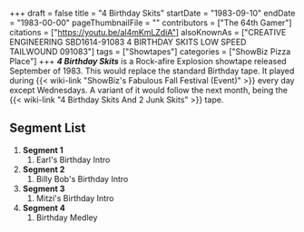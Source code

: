 +++
draft = false
title = "4 Birthday Skits"
startDate = "1983-09-10"
endDate = "1983-00-00"
pageThumbnailFile = ""
contributors = ["The 64th Gamer"]
citations = ["https://youtu.be/al4mKmLZdiA"]
alsoKnownAs = ["CREATIVE ENGINEERING SBD1614-91083 4 BIRTHDAY SKITS LOW SPEED TAILWOUND 091083"]
tags = ["Showtapes"]
categories = ["ShowBiz Pizza Place"]
+++
***4 Birthday Skits*** is a Rock-afire Explosion showtape released September of 1983. This would replace the standard Birthday tape. It played during {{< wiki-link "ShowBiz's Fabulous Fall Festival (Event)" >}} every day except Wednesdays. A variant of it would follow the next month, being the {{< wiki-link "4 Birthday Skits And 2 Junk Skits" >}} tape.

## Segment List

1.  **Segment 1**
    1.  Earl's Birthday Intro
2.  **Segment 2**
    1.  Billy Bob's Birthday Intro
3.  **Segment 3**
    1.  Mitzi's Birthday Intro
4.  **Segment 4**
    1.  Birthday Medley
